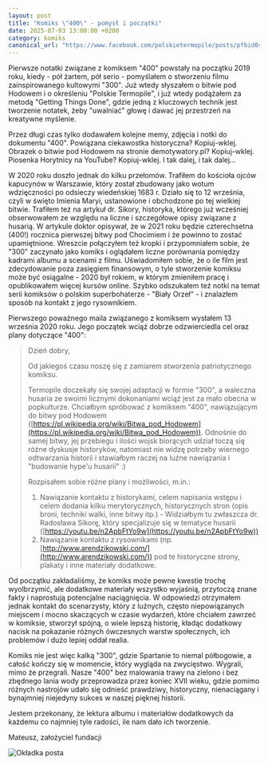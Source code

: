 ```yaml
---
layout: post
title: "Komiks \"400\" - pomysł i początki"
date: 2025-07-03 13:00:00 +0200
category: komiks
canonical_url: "https://www.facebook.com/polskietermopile/posts/pfbid0sqBDRswBuXdF2nhxf8xcfQLkiN4aYk139Maz4C1itdVQy4cyhDvJnopz6HyFnqkql"
---
```


Pierwsze notatki związane z komiksem "400" powstały na początku 2019 roku, kiedy - pół żartem, pół serio - pomyślałem o
stworzeniu filmu zainspirowanego kultowymi "300". Już wtedy słyszałem o bitwie pod Hodowem i o określeniu "Polskie
Termopile", i już wtedy podążałem za metodą "Getting Things Done", gdzie jedną z kluczowych technik jest tworzenie
notatek, żeby "uwalniać" głowę i dawać jej przestrzeń na kreatywne myślenie.

Przez długi czas tylko dodawałem kolejne memy, zdjęcia i notki do dokumentu "400". Powiązana ciekawostka historyczna?
Kopiuj-wklej. Obrazek o bitwie pod Hodowem na stronie demotywatory.pl? Kopiuj-wklej. Piosenka Horytnicy na YouTube?
Kopiuj-wklej. I tak dalej, i tak dalej…

W 2020 roku doszło jednak do kilku przełomów. Trafiłem do kościoła ojców kapucynów w Warszawie, który został zbudowany
jako wotum wdzięczności po odsieczy wiedeńskiej 1683 r. Działo się to 12 września, czyli w święto Imienia Maryi,
ustanowione i obchodzone po tej wielkiej bitwie. Trafiłem też na artykuł dr. Sikory, historyka, którego już wcześniej
obserwowałem ze względu na liczne i szczegółowe opisy związane z husarią. W artykule doktor opisywał, że w 2021 roku
będzie czterechsetna (400!) rocznica pierwszej bitwy pod Chocimiem i że powinno to zostać upamiętnione. Wreszcie
połączyłem też kropki i przypomniałem sobie, że "300" zaczynało jako komiks i oglądałem liczne porównania pomiędzy
kadrami albumu a scenami z filmu. Uświadomiłem sobie, że o ile film jest zdecydowanie poza zasięgiem finansowym, o tyle
stworzenie komiksu może być osiągalne - 2020 był rokiem, w którym zmieniłem pracę i opublikowałem więcej kursów online.
Szybko odszukałem też notki na temat serii komiksów o polskim superbohaterze - "Biały Orzeł" - i znalazłem sposób na
kontakt z jego rysownikiem.

Pierwszego poważnego maila związanego z komiksem wysłałem 13 września 2020 roku. Jego początek wciąż dobrze
odzwierciedla cel oraz plany dotyczące "400":

> Dzień dobry,
> 
> Od jakiegoś czasu noszę się z zamiarem stworzenia patriotycznego komiksu.
> 
> Termopile doczekały się swojej adaptacji w formie "300", a waleczna husaria ze swoimi licznymi dokonaniami wciąż jest
> za mało obecna w popkulturze. Chciałbym spróbować z komiksem "400", nawiązującym do bitwy pod
> Hodowem ([https://pl.wikipedia.org/wiki/Bitwa_pod_Hodowem](https://pl.wikipedia.org/wiki/Bitwa_pod_Hodowem)).
> Odnośnie do samej bitwy, jej przebiegu i ilości wojsk biorących udział toczą się różne dyskusje historyków, natomiast
> nie widzę potrzeby wiernego odtwarzania historii i stawiałbym raczej na luźne nawiązania i "budowanie hype'u
> husarii" :)
> 
> Rozpisałem sobie różne plany i możliwości, m.in.:
> 1. Nawiązanie kontaktu z historykami, celem napisania wstępu i celem dodania kilku merytorycznych, historycznych
     stron (opis broni, techniki walki, inne bitwy itp.)
     - Widziałbym tu zwłaszcza dr. Radosława Sikorę, który specjalizuje się w tematyce
     husarii ([https://youtu.be/n2ApbFtYo9w](https://youtu.be/n2ApbFtYo9w))
> 2. Nawiązanie kontaktu z rysownikami (np. [http://www.arendzikowski.com/](http://www.arendzikowski.com/)) pod te
     historyczne strony, plakaty i inne materiały dodatkowe.

Od początku zakładaliśmy, że komiks może pewne kwestie trochę wyolbrzymić, ale dodatkowe materiały wszystko wyjaśnią,
przytoczą znane fakty i naprostują potencjalne naciągnięcia. W odpowiedzi otrzymałem jednak kontakt do scenarzysty,
który z luźnych, często niepowiązanych miejscem i mocno skaczących w czasie wydarzeń, które chciałem zawrzeć w komiksie,
stworzył spójną, o wiele lepszą historię, kładąc dodatkowy nacisk na pokazanie różnych ówczesnych warstw społecznych,
ich problemów i dużo lepiej oddał realia.

Komiks nie jest więc kalką "300", gdzie Spartanie to niemal półbogowie, a całość kończy się w momencie, który wygląda na
zwycięstwo. Wygrali, mimo że przegrali. Nasze "400" bez malowania trawy na zielono i bez zbędnego lania wody
przeprowadza przez koniec XVII wieku, gdzie pomimo różnych nastrojów udało się odnieść prawdziwy, historyczny,
nienaciągany i bynajmniej niejedyny sukces w naszej pięknej historii.

Jestem przekonany, że lektura albumu i materiałów dodatkowych da każdemu co najmniej tyle radości, ile nam dało ich
tworzenie.

Mateusz, założyciel fundacji

![Okładka posta](/assets/komiks-pomysł.png)

